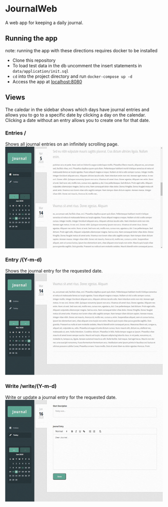 # JournalWeb
A web app for keeping a daily journal.

## Running the app
note: running the app with these directions requires docker to be installed
- Clone this repository
- To load test data in the db uncomment the insert statements in `data/application/init.sql`
- `cd` into the project directory and run `docker-compose up -d`
- Access the app at [localhost:8080](http://localhost:8080)

## Views
The caledar in the sidebar shows which days have journal entries and allows you to go to a specific date by clicking a day on the calendar. Clicking a date without an entry allows you to create one for that date.

### Entries /
Shows all journal entries on an infinitely scrolling page.
<img src="screenshots/entries.png" width="700px" />

### Entry /(Y-m-d)
Shows the journal entry for the requested date.
<img src="screenshots/entry.png" width="700px" />

### Write /write/(Y-m-d)
Write or update a journal entry for the requested date.
<img src="screenshots/write.png" width="700px" />
